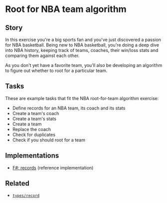 # Root for NBA team algorithm

## Story

In this exercise you're a big sports fan and you've just discovered a passion for NBA basketball. Being new to NBA basketball, you're doing a deep dive into NBA history, keeping track of teams, coaches, their win/loss stats and comparing them against each other.

As you don't yet have a favorite team, you'll also be developing an algorithm to figure out whether to root for a particular team.

## Tasks

These are example tasks that fit the NBA root-for-team algorithm exercise:

- Define records for an NBA team, its coach and its stats
- Create a team's coach
- Create a team's stats
- Create a team
- Replace the coach
- Check for duplicates
- Check if you should root for a team

## Implementations

- [F#: records][implementation-fsharp] (reference implementation)

## Related

- [`types/record`][types-record]

[types-record]: https://github.com/exercism/v3/blob/main/reference/types/record.md
[implementation-fsharp]: https://github.com/exercism/fsharp/blob/main/exercises/concept/bandwagoner/.docs/instructions.md
